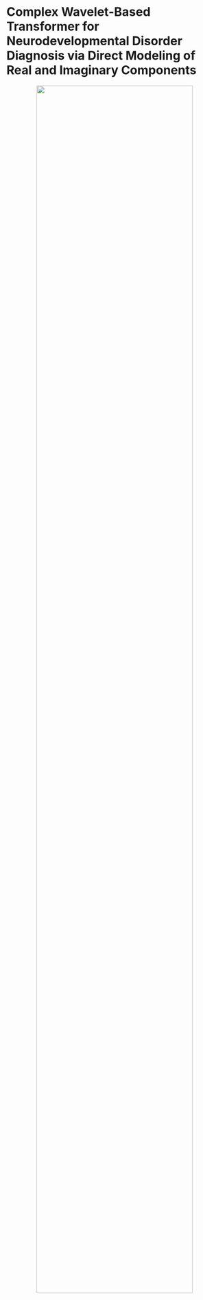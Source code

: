 # Complex Wavelet-Based Transformer for Neurodevelopmental Disorder Diagnosis via Direct Modeling of Real and Imaginary Components

<p align="center"><img src = "https://github.com/user-attachments/assets/423d6325-cf7f-4356-bc0b-a657cee639fe" width="85%" height="85%"></p>
